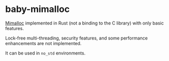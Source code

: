# baby-mimalloc

[Mimalloc](https://github.com/microsoft/mimalloc) implemented in Rust (not a binding to the C library) with only basic features.

Lock-free multi-threading, security features, and some performance enhancements are not implemented.

It can be used in `no_std` environments.
